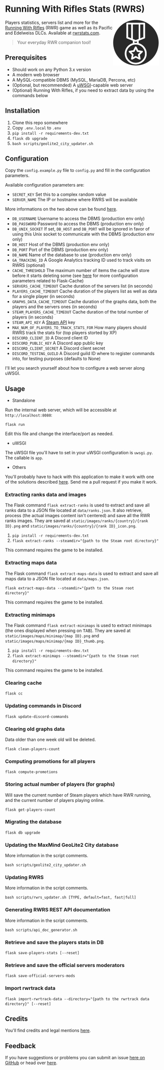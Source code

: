 # Running With Rifles Stats (RWRS)

<img src="static/images/icon_round_dark_256.png" style="max-width: 150px" align="right">

Players statistics, servers list and more for the [Running With Rifles](http://www.runningwithrifles.com/wp/) (RWR) game
as well as its Pacific and Edelweiss DLCs. Available at [rwrstats.com](https://rwrstats.com/).

> Your everyday RWR companion tool!

## Prerequisites

  - Should work on any Python 3.x version
  - A modern web browser
  - A MySQL-compatible DBMS (MySQL, MariaDB, Percona, etc)
  - (Optional, but recommended) A [uWSGI](https://uwsgi-docs.readthedocs.io/en/latest/)-capable web server
  - (Optional) Running With Rifles, if you need to extract data by using the commands below

## Installation

  1. Clone this repo somewhere
  2. Copy `.env.local` to `.env`
  3. `pip install -r requirements-dev.txt`
  4. `flask db upgrade`
  5. `bash scripts/geolite2_city_updater.sh`

## Configuration

Copy the `config.example.py` file to `config.py` and fill in the configuration parameters.

Available configuration parameters are:

  - `SECRET_KEY` Set this to a complex random value
  - `SERVER_NAME` The IP or hostname where RWRS will be available

More informations on the two above can be found [here](http://flask.pocoo.org/docs/1.0/config/#builtin-configuration-values).

  - `DB_USERNAME` Username to access the DBMS (production env only)
  - `DB_PASSWORD` Password to access the DBMS (production env only)
  - `DB_UNIX_SOCKET` If set, `DB_HOST` and `DB_PORT` will be ignored in favor of using this Unix socket to communicate with the DBMS (production env only)
  - `DB_HOST` Host of the DBMS (production env only)
  - `DB_PORT` Port of the DBMS (production env only)
  - `DB_NAME` Name of the database to use (production env only)
  - `GA_TRACKING_ID` A Google Analytics tracking ID used to track visits on RWRS (optional)
  - `CACHE_THRESHOLD` The maximum number of items the cache will store before it starts deleting some (see [here](https://pythonhosted.org/Flask-Cache/#configuring-flask-cache) for more configuration parameters related to Flask-Cache)
  - `SERVERS_CACHE_TIMEOUT` Cache duration of the servers list (in seconds)
  - `PLAYERS_CACHE_TIMEOUT` Cache duration of the players list as well as data for a single player (in seconds)
  - `GRAPHS_DATA_CACHE_TIMEOUT` Cache duration of the graphs data, both the players and the servers ones (in seconds)
  - `STEAM_PLAYERS_CACHE_TIMEOUT` Cache duration of the total number of players (in seconds)
  - `STEAM_API_KEY` A [Steam API](https://steamcommunity.com/dev) key
  - `MAX_NUM_OF_PLAYERS_TO_TRACK_STATS_FOR` How many players should RWRS track the stats for (top players storted by XP)
  - `DISCORD_CLIENT_ID` A Discord client ID
  - `DISCORD_PUBLIC_KEY` A Discord app public key
  - `DISCORD_CLIENT_SECRET` A Discord client secret
  - `DISCORD_TESTING_GUILD` A Discord guild ID where to register commands into, for testing purposes (defaults to None)

I'll let you search yourself about how to configure a web server along uWSGI.

## Usage

  - Standalone

Run the internal web server, which will be accessible at `http://localhost:8080`:

```
flask run
```

Edit this file and change the interface/port as needed.

  - uWSGI

The uWSGI file you'll have to set in your uWSGI configuration is `uwsgi.py`. The callable is `app`.

  - Others

You'll probably have to hack with this application to make it work with one of the solutions described
[here](http://flask.pocoo.org/docs/1.0/deploying/). Send me a pull request if you make it work.

### Extracting ranks data and images

The Flask command `flask extract-ranks` is used to extract and save all ranks data to a JSON file located at `data/ranks.json`.
It also retrieve, process (the actual images content isn't centered) and save all the RWR ranks images. They are saved
at `static/images/ranks/{country}/{rank ID}.png` and `static/images/ranks/{country}/{rank ID}_icon.png`.

  1. `pip install -r requirements-dev.txt`
  2. `flask extract-ranks --steamdir="{path to the Steam root directory}"`

This command requires the game to be installed.

### Extracting maps data

The Flask command `flask extract-maps-data` is used to extract and save all maps data to a JSON file located at `data/maps.json`.

```
flask extract-maps-data --steamdir="{path to the Steam root directory}"
```

This command requires the game to be installed.

### Extracting minimaps

The Flask command `flask extract-minimaps` is used to extract minimaps (the ones displayed when pressing on
<kbd>TAB</kbd>). They are saved at `static/images/maps/minimap/{map ID}.png` and `static/images/maps/minimap/{map ID}_thumb.png`.

  1. `pip install -r requirements-dev.txt`
  2. `flask extract-minimaps --steamdir="{path to the Steam root directory}"`

This command requires the game to be installed.

### Clearing cache

```
flask cc
```

### Updating commands in Discord

```
flask update-discord-commands
```

### Clearing old graphs data

Data older than one week old will be deleted.

```
flask clean-players-count
```

### Computing promotions for all players

```
flask compute-promotions
```

### Storing actual number of players (for graphs)

Will save the current number of Steam players which have RWR running, and the current number of players playing online.

```
flask get-players-count
```

### Migrating the database

```
flask db upgrade
```

### Updating the MaxMind GeoLite2 City database

More information in the script comments.

```
bash scripts/geolite2_city_updater.sh
```

### Updating RWRS

More information in the script comments.

```
bash scripts/rwrs_updater.sh [TYPE, default=fast, fast|full]
```

### Generating RWRS REST API documentation

More information in the script comments.

```
bash scripts/api_doc_generator.sh
```

### Retrieve and save the players stats in DB

```
flask save-players-stats [--reset]
```

### Retrieve and save the official servers moderators

```
flask save-official-servers-mods
```

### Import rwrtrack data

```
flask import-rwrtrack-data --directory="{path to the rwrtrack data directory}" [--reset]
```

## Credits

You'll find credits and legal mentions [here](https://rwrstats.com/about#credits).

## Feedback

If you have suggestions or problems you can submit an issue [here on GitHub](https://github.com/EpocDotFr/rwrs/issues) or
head over [here](https://rwrstats.com/feedback).